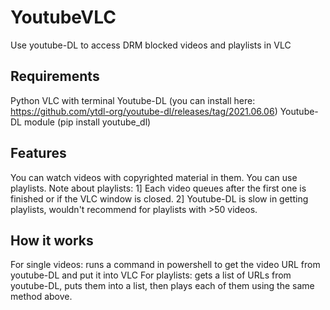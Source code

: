 # YoutubeVLC
Use youtube-DL to access DRM blocked videos and playlists in VLC

## Requirements
Python
VLC with terminal
Youtube-DL (you can install here: https://github.com/ytdl-org/youtube-dl/releases/tag/2021.06.06)
Youtube-DL module (pip install youtube_dl)

## Features
You can watch videos with copyrighted material in them.
You can use playlists.
Note about playlists: 1] Each video queues after the first one is finished or if the VLC window is closed. 2] Youtube-DL is slow in getting playlists, wouldn't recommend for playlists with >50 videos. 

## How it works
For single videos: runs a command in powershell to get the video URL from youtube-DL and put it into VLC
For playlists: gets a list of URLs from youtube-DL, puts them into a list, then plays each of them using the same method above.

